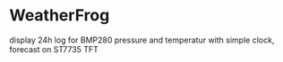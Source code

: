 # WeatherFrog
display 24h log for BMP280 pressure and temperatur with simple clock, forecast on ST7735 TFT 
